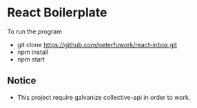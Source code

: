 # React Boilerplate

To run the program
- git clone https://github.com/peterfuwork/react-inbox.git
- npm install
- npm start

## Notice

- This project require galvanize collective-api in order to work.

